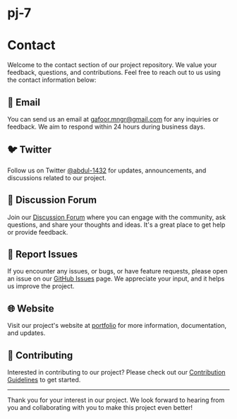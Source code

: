 # pj-7
# Contact

Welcome to the contact section of our project repository. We value your feedback, questions, and contributions. Feel free to reach out to us using the contact information below:

## 📧 Email

You can send us an email at [gafoor.mngr@gmail.com](mailto:gafoor.mngr@gmail.com) for any inquiries or feedback. We aim to respond within 24 hours during business days.

## 🐦 Twitter

Follow us on Twitter [@abdul-1432](https://twitter.com/YourTwitterHandle) for updates, announcements, and discussions related to our project.

## 💬 Discussion Forum

Join our [Discussion Forum](https://exampleforum.com) where you can engage with the community, ask questions, and share your thoughts and ideas. It's a great place to get help or provide feedback.

## 🚀 Report Issues

If you encounter any issues, or bugs, or have feature requests, please open an issue on our [GitHub Issues](https://github.com/YourOrganization/YourProject/issues) page. We appreciate your input, and it helps us improve the project.

## 🌐 Website

Visit our project's website at [portfolio](http://gafoor.netlify.app/) for more information, documentation, and updates.

## 🤝 Contributing

Interested in contributing to our project? Please check out our [Contribution Guidelines](CONTRIBUTING.md) to get started.

---

Thank you for your interest in our project. We look forward to hearing from you and collaborating with you to make this project even better!
